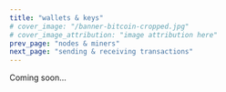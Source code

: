 ```yaml
---
title: "wallets & keys"
# cover_image: "/banner-bitcoin-cropped.jpg"
# cover_image_attribution: "image attribution here"
prev_page: "nodes & miners"
next_page: "sending & receiving transactions"
---
```


Coming soon...
